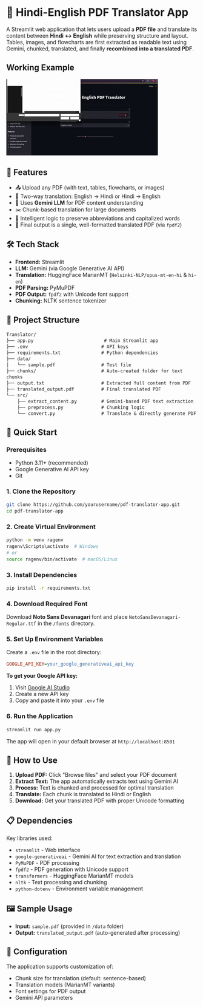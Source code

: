 # 📝 Hindi-English PDF Translator App

A Streamlit web application that lets users upload a **PDF file** and translate its content between **Hindi ↔ English** while preserving structure and layout. Tables, images, and flowcharts are first extracted as readable text using Gemini, chunked, translated, and finally **recombined into a translated PDF**.

## Working Example

![Example](https://github.com/Memeh15ak/Language_translation/blob/master/media/Example.gif)

## 🚀 Features

- 📤 Upload any PDF (with text, tables, flowcharts, or images)
- 🔁 Two-way translation: English → Hindi or Hindi → English
- 🤖 Uses **Gemini LLM** for PDF content understanding
- ✂️ Chunk-based translation for large documents
- 🧠 Intelligent logic to preserve abbreviations and capitalized words
- 📄 Final output is a single, well-formatted translated PDF (via `fpdf2`)

## 🛠 Tech Stack

- **Frontend:** Streamlit
- **LLM:** Gemini (via Google Generative AI API)
- **Translation:** HuggingFace MarianMT (`Helsinki-NLP/opus-mt-en-hi` & `hi-en`)
- **PDF Parsing:** PyMuPDF
- **PDF Output:** `fpdf2` with Unicode font support
- **Chunking:** NLTK sentence tokenizer

## 📂 Project Structure

```
Translator/
├── app.py                          # Main Streamlit app
├── .env                           # API keys
├── requirements.txt               # Python dependencies
├── data/
│   └── sample.pdf                 # Test file
├── chunks/                        # Auto-created folder for text chunks
├── output.txt                     # Extracted full content from PDF
├── translated_output.pdf          # Final translated PDF
└── src/
    ├── extract_content.py         # Gemini-based PDF text extraction
    ├── preprocess.py              # Chunking logic
    └── convert.py                 # Translate & directly generate PDF
```

## 🚀 Quick Start

### Prerequisites

- Python 3.11+ (recommended)
- Google Generative AI API key
- Git

### 1. Clone the Repository

```bash
git clone https://github.com/yourusername/pdf-translator-app.git
cd pdf-translator-app
```

### 2. Create Virtual Environment

```bash
python -m venv ragenv
ragenv\Scripts\activate  # Windows
# or
source ragenv/bin/activate  # macOS/Linux
```

### 3. Install Dependencies

```bash
pip install -r requirements.txt
```

### 4. Download Required Font

Download **Noto Sans Devanagari** font and place `NotoSansDevanagari-Regular.ttf` in the `/fonts` directory.

### 5. Set Up Environment Variables

Create a `.env` file in the root directory:

```ini
GOOGLE_API_KEY=your_google_generativeai_api_key
```

**To get your Google API key:**
1. Visit [Google AI Studio](https://makersuite.google.com/app/apikey)
2. Create a new API key
3. Copy and paste it into your `.env` file

### 6. Run the Application

```bash
streamlit run app.py
```

The app will open in your default browser at `http://localhost:8501`

## 🎯 How to Use

1. **Upload PDF:** Click "Browse files" and select your PDF document
2. **Extract Text:** The app automatically extracts text using Gemini AI
3. **Process:** Text is chunked and processed for optimal translation
4. **Translate:** Each chunk is translated to Hindi or English
5. **Download:** Get your translated PDF with proper Unicode formatting

## 📋 Dependencies

Key libraries used:

- `streamlit` - Web interface
- `google-generativeai` - Gemini AI for text extraction and translation
- `PyMuPDF` - PDF processing
- `fpdf2` - PDF generation with Unicode support
- `transformers` - HuggingFace MarianMT models
- `nltk` - Text processing and chunking
- `python-dotenv` - Environment variable management

## 🖼️ Sample Usage

- **Input:** `sample.pdf` (provided in `/data` folder)
- **Output:** `translated_output.pdf` (auto-generated after processing)

## 🔧 Configuration

The application supports customization of:

- Chunk size for translation (default: sentence-based)
- Translation models (MarianMT variants)
- Font settings for PDF output
- Gemini API parameters

